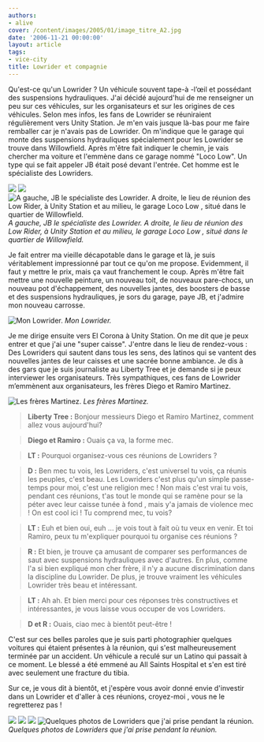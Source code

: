 ```yaml
---
authors:
- alive
cover: /content/images/2005/01/image_titre_A2.jpg
date: '2006-11-21 00:00:00'
layout: article
tags:
- vice-city
title: Lowrider et compagnie
---
```



Qu'est-ce qu'un Lowrider ? Un véhicule souvent tape-à -l’œil et possédant des suspensions hydrauliques. J'ai décidé aujourd'hui de me renseigner un peu sur ces véhicules, sur les organisateurs et sur les origines de ces véhicules. Selon mes infos, les fans de Lowrider se réuniraient régulièrement vers Unity Station. Je m'en vais jusque là-bas pour me faire remballer car je n'avais pas de Lowrider. On m'indique que le garage qui monte des suspensions hydrauliques spécialement pour les Lowrider se trouve dans Willowfield. Après m'être fait indiquer le chemin, je vais chercher ma voiture et l'emmène dans ce garage nommé "Loco Low". Un type qui se fait appeler JB était posé devant l'entrée. Cet homme est le spécialiste des Lowriders.

![](/content/images/2005/01/JB.jpg)
![](/content/images/2005/01/Loco_low.jpg)
![A gauche, JB le spécialiste des Lowrider. A droite, le lieu de réunion des Low Rider, à Unity Station et au milieu, le garage Loco Low , situé dans le quartier de Willowfield.](/content/images/2005/01/Lieu_de_reunion.jpg)
_A gauche, JB le spécialiste des Lowrider. A droite, le lieu de réunion des Low Rider, à Unity Station et au milieu, le garage Loco Low , situé dans le quartier de Willowfield._

Je fait entrer ma vieille décapotable dans le garage et là, je suis véritablement impressionné par tout ce qu'on me propose. Evidemment, il faut y mettre le prix, mais ça vaut franchement le coup. Après m'être fait mettre une nouvelle peinture, un nouveau toit, de nouveaux pare-chocs, un nouveau pot d'échappement, des nouvelles jantes, des boosters de basse et des suspensions hydrauliques, je sors du garage, paye JB, et j'admire mon nouveau carrosse.

![Mon Lowrider.](/content/images/2005/01/Mon_Lowrider.jpg)
_Mon Lowrider._

Je me dirige ensuite vers El Corona&nbsp;à Unity Station. On me dit que je peux entrer et que j'ai une "super caisse". J'entre dans le lieu de rendez-vous : Des Lowriders qui sautent dans tous les sens, des latinos qui se vantent des nouvelles jantes de leur caisses et une sacrée bonne ambiance. Je dis&nbsp;à des gars que je suis journaliste au Liberty Tree et je demande si je peux interviewer les organisateurs. Très sympathiques, ces fans de Lowrider m’emmènent aux organisateurs, les frères Diego et Ramiro Martinez.

![Les frères Martinez.](/content/images/2005/01/Freres_Martinez.jpg)
_Les frères Martinez._

> **Liberty Tree :** Bonjour messieurs Diego et Ramiro Martinez, comment allez vous aujourd'hui?

> **Diego et Ramiro :** Ouais ça va, la forme mec.

> **LT :** Pourquoi organisez-vous ces réunions de Lowriders ?

> **D :** Ben mec tu vois, les Lowriders, c'est universel tu vois, ça réunis les peuples, c'est beau. Les Lowriders c'est plus qu'un simple passe-temps pour moi, c'est une religion mec ! Non mais c'est vrai tu vois, pendant ces réunions, t'as tout le monde qui se ramène pour se la péter avec leur caisse tunée&nbsp;à fond , mais y'a jamais de violence mec ! On est cool ici ! Tu comprend mec, tu vois?

> **LT :** Euh et bien oui, euh ... je vois tout&nbsp;à fait où tu veux en venir. Et toi Ramiro, peux tu m'expliquer pourquoi tu organise ces réunions ?

> **R :** Et bien, je trouve ça amusant de comparer ses performances de saut avec suspensions hydrauliques avec d'autres. En plus, comme l'a si bien expliqué mon cher frère, il n'y a aucune discrimination dans la discipline du Lowrider. De plus, je trouve vraiment les véhicules Lowrider très beau et intéressant.

> **LT :** Ah ah. Et bien merci pour ces réponses très constructives et intéressantes, je vous laisse vous occuper de vos Lowriders.

> **D et R :** Ouais, ciao mec&nbsp;à bientôt peut-être !

C'est sur ces belles paroles que je suis parti photographier quelques voitures qui étaient présentes&nbsp;à la réunion, qui s'est malheureusement terminée par un accident. Un véhicule a reculé sur un Latino qui passait&nbsp;à ce moment. Le blessé a été emmené au All Saints Hospital et s'en est tiré avec seulement une fracture du tibia.

Sur ce, je vous dit&nbsp;à bientôt, et j'espère vous avoir donné envie d'investir dans un Lowrider et d'aller&nbsp;à ces réunions, croyez-moi , vous ne le regretterez pas !

![](/content/images/2005/01/Lowrider1.jpg)
![](/content/images/2005/01/Lowrider2.jpg)
![](/content/images/2005/01/Lowrider3.jpg)
![Quelques photos de Lowriders que j'ai prise pendant la réunion.](/content/images/2005/01/Lowrider4.jpg)
_Quelques photos de Lowriders que j'ai prise pendant la réunion._